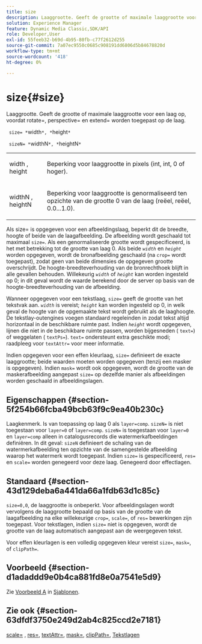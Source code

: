 ```yaml
---
title: size
description: Laaggrootte. Geeft de grootte of maximale laaggrootte voor een laag op, voordat rotate=, perspective= en extend= worden toegepast op de laag.
solution: Experience Manager
feature: Dynamic Media Classic,SDK/API
role: Developer,User
exl-id: 55feeb32-b69d-4b95-80fb-c77f2612d255
source-git-commit: 7a07ec9550c0685c908191dd6806d5b84678820d
workflow-type: tm+mt
source-wordcount: '418'
ht-degree: 0%

---
```


# size{#size}

Laaggrootte. Geeft de grootte of maximale laaggrootte voor een laag op, voordat rotate=, perspective= en extend= worden toegepast op de laag.

` size= *`width`*, *`height`*`

` sizeN= *`widthN`*, *`heightN`*`

<table id="simpletable_FBE17D736F93485AA0053BF447B4CC9F"> 
 <tr class="strow"> 
  <td class="stentry"> <p> <span class="codeph"> <span class="varname"> width </span>, <span class="varname"> height </span> </span> </p> </td> 
  <td class="stentry"> <p>Beperking voor laaggrootte in pixels (int, int, 0 of hoger). </p> </td> 
 </tr> 
 <tr class="strow"> 
  <td class="stentry"> <p> <span class="codeph"> <span class="varname"> widthN </span>, <span class="varname"> heightN </span> </span> </p> </td> 
  <td class="stentry"> <p>Beperking voor laaggrootte is genormaliseerd ten opzichte van de grootte 0 van de laag (reëel, reëel, 0.0...1.0). </p> </td> 
 </tr> 
</table>

Als size= is opgegeven voor een afbeeldingslaag, beperkt dit de breedte, hoogte of beide van de laagafbeelding. De afbeelding wordt geschaald tot maximaal `size=`. Als een genormaliseerde grootte wordt gespecificeerd, is het met betrekking tot de grootte van laag 0. Als beide *`width`* en *`height`* worden opgegeven, wordt de bronafbeelding geschaald (na `crop=` wordt toegepast), zodat geen van beide dimensies de opgegeven grootte overschrijdt. De hoogte-breedteverhouding van de bronrechthoek blijft in alle gevallen behouden. Willekeurig *`width`* of *`height`* kan worden ingesteld op 0; in dit geval wordt de waarde berekend door de server op basis van de hoogte-breedteverhouding van de afbeelding.

Wanneer opgegeven voor een tekstlaag, `size=` geeft de grootte van het tekstvak aan. *`width`* is vereist; *`height`* kan worden ingesteld op 0, in welk geval de hoogte van de opgemaakte tekst wordt gebruikt als de laaghoogte. De tekstlay-outengines voegen standaard regeleinden in zodat tekst altijd horizontaal in de beschikbare ruimte past. Indien *`height`* wordt opgegeven, lijnen die niet in de beschikbare ruimte passen, worden bijgesneden ( `text=`) of weggelaten ( `textPs=`). `text=` ondersteunt extra geschikte modi; raadpleeg voor `textAttr=` voor meer informatie.

Indien opgegeven voor een effen kleurlaag, `size=` definieert de exacte laaggrootte; beide waarden moeten worden opgegeven (tenzij een masker is opgegeven). Indien `mask=` wordt ook opgegeven, wordt de grootte van de maskerafbeelding aangepast `size=` op dezelfde manier als afbeeldingen worden geschaald in afbeeldingslagen.

## Eigenschappen {#section-5f254b66fcba49bcb63f9c9ea40b230c}

Laagkenmerk. Is van toepassing op laag 0 als `layer=comp`. `sizeN=` is niet toegestaan voor `layer=0` of `layer=comp`. `sizeN=` is toegestaan voor `layer=0` en `layer=comp` alleen in catalogusrecords die watermerkafbeeldingen definiëren. In dit geval: `sizeN` definieert de schaling van de watermerkafbeelding ten opzichte van de samengestelde afbeelding waarop het watermerk wordt toegepast. Indien `size=` is gespecificeerd, `res=` en `scale=` worden genegeerd voor deze laag. Genegeerd door effectlagen.

## Standaard {#section-43d129deba6a441da66a1fdb63d1c85c}

`size=0,0`, de laaggrootte is onbeperkt. Voor afbeeldingslagen wordt vervolgens de laaggrootte bepaald op basis van de grootte van de laagafbeelding na elke willekeurige `crop=`, `scale=`, of `res=` bewerkingen zijn toegepast. Voor tekstlagen, indien `size=` niet is opgegeven, wordt de grootte van de laag automatisch aangepast aan de weergegeven tekst.

Voor effen kleurlagen is een volledig opgegeven kleur vereist `size=`, `mask=`, of `clipPath=`.

## Voorbeeld {#section-d1adaddd9e0b4ca881fd8e0a7541e5d9}

Zie [Voorbeeld A](../../../../../is-api/http-ref/image-serving-api-ref/c-http-protocol-reference/c-templates/r-example-a.md#reference-c78ea82e8a1646738e764fa6685dfbac) in [Sjablonen](../../../../../is-api/http-ref/image-serving-api-ref/c-http-protocol-reference/c-templates/c-templates.md#concept-3cd2d2adae0e41b2979b9640244d4d3e).

## Zie ook {#section-63dfdf3750e249d2ab4c825ccd2e7181}

[scale=](../../../../../is-api/http-ref/image-serving-api-ref/c-http-protocol-reference/c-command-reference/r-is-http-scale.md#reference-098c30cea1764f189e6f7c7e400cc065) , [res=](../../../../../is-api/http-ref/image-serving-api-ref/c-http-protocol-reference/c-command-reference/r-res.md#reference-3d6fe416801148dea0f786f2b5169e55), [textAttr=](../../../../../is-api/http-ref/image-serving-api-ref/c-http-protocol-reference/c-command-reference/r-textattr.md#reference-ff00484fa3244286abeff34911f7ec0d), [mask=](../../../../../is-api/http-ref/image-serving-api-ref/c-http-protocol-reference/c-command-reference/r-mask.md#reference-922254e027404fb890b850e2723ee06e), [clipPath=](../../../../../is-api/http-ref/image-serving-api-ref/c-http-protocol-reference/c-command-reference/r-clippath.md#reference-8139b1b52dc54749b51b109521ddf83d), [Tekstlagen](../../../../../is-api/http-ref/image-serving-api-ref/c-http-protocol-reference/c-text-formatting/r-text-layers.md#reference-47e78cfb18134db5ab09e17af14a6a8f)
